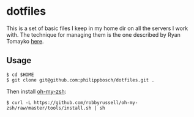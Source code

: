 dotfiles
========

This is a set of basic files I keep in my home dir on all the servers 
I work with. The technique for managing them is the one described by
Ryan Tomayko [here](https://github.com/rtomayko/dotfiles#readme).

Usage
-----

    $ cd $HOME
    $ git clone git@github.com:philippbosch/dotfiles.git .

Then install [oh-my-zsh](https://github.com/robbyrussell/oh-my-zsh):

    $ curl -L https://github.com/robbyrussell/oh-my-zsh/raw/master/tools/install.sh | sh 
